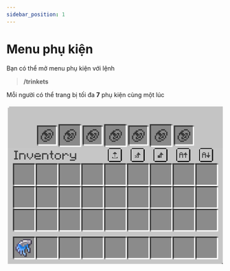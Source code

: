 ```yaml
---
sidebar_position: 1
---
```


# Menu phụ kiện

Bạn có thể mở menu phụ kiện với lệnh

> **/trinkets**

Mỗi người có thể trang bị tối đa **7** phụ kiện cùng một lúc

![Menu phụ kiện](./img/trinkets_gui.png)
